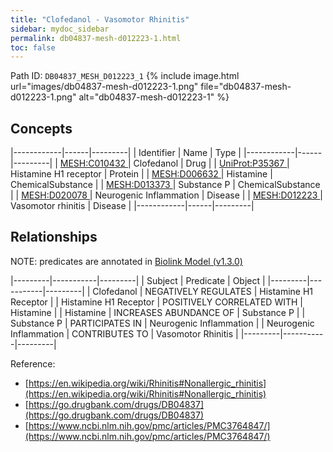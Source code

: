 ```yaml
---
title: "Clofedanol - Vasomotor Rhinitis"
sidebar: mydoc_sidebar
permalink: db04837-mesh-d012223-1.html
toc: false 
---
```



Path ID: `DB04837_MESH_D012223_1`
{% include image.html url="images/db04837-mesh-d012223-1.png" file="db04837-mesh-d012223-1.png" alt="db04837-mesh-d012223-1" %}

## Concepts

|------------|------|---------|
| Identifier | Name | Type    |
|------------|------|---------|
| <a href="https://identifiers.org/MESH:C010432">MESH:C010432 </a> | Clofedanol | Drug |
| <a href="https://identifiers.org/UniProt:P35367">UniProt:P35367 </a> | Histamine H1 receptor | Protein |
| <a href="https://identifiers.org/MESH:D006632">MESH:D006632 </a> | Histamine | ChemicalSubstance |
| <a href="https://identifiers.org/MESH:D013373">MESH:D013373 </a> | Substance P | ChemicalSubstance |
| <a href="https://identifiers.org/MESH:D020078">MESH:D020078 </a> | Neurogenic Inflammation | Disease |
| <a href="https://identifiers.org/MESH:D012223">MESH:D012223 </a> | Vasomotor rhinitis | Disease |
|------------|------|---------|

## Relationships


NOTE: predicates are annotated in <a href="https://github.com/biolink/biolink-model/releases/tag/v1.3.0">Biolink Model (v1.3.0)</a>

|---------|-----------|---------|
| Subject | Predicate | Object  |
|---------|-----------|---------|
| Clofedanol | NEGATIVELY REGULATES | Histamine H1 Receptor |
| Histamine H1 Receptor | POSITIVELY CORRELATED WITH | Histamine |
| Histamine | INCREASES ABUNDANCE OF | Substance P |
| Substance P | PARTICIPATES IN | Neurogenic Inflammation |
| Neurogenic Inflammation | CONTRIBUTES TO | Vasomotor Rhinitis |
|---------|-----------|---------|

Reference: 
  - [https://en.wikipedia.org/wiki/Rhinitis#Nonallergic_rhinitis](https://en.wikipedia.org/wiki/Rhinitis#Nonallergic_rhinitis)
  - [https://go.drugbank.com/drugs/DB04837](https://go.drugbank.com/drugs/DB04837)
  - [https://www.ncbi.nlm.nih.gov/pmc/articles/PMC3764847/](https://www.ncbi.nlm.nih.gov/pmc/articles/PMC3764847/)
